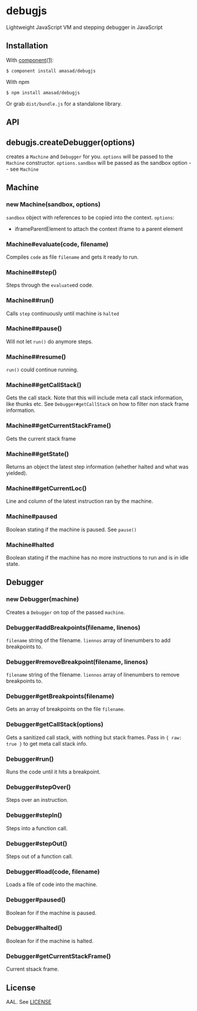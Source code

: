 # debugjs

  Lightweight JavaScript VM and stepping debugger in JavaScript

## Installation

  With [component(1)](http://component.io):

    $ component install amasad/debugjs

  With npm

    $ npm install amasad/debugjs

  Or grab `dist/bundle.js` for a standalone library.

## API

## debugjs.createDebugger(options)

  creates a `Machine` and `Debugger` for you.
  `options` will be passed to the `Machine` constructor.
  `options.sandbox` will be passed as the sandbox option -- see `Machine`

## Machine

### new Machine(sandbox, options)

  `sandbox` object with references to be copied into the context.
  `options`:

   * iframeParentElement to attach the context iframe to a parent element

### Machine#evaluate(code, filename)

  Compiles `code` as file `filename` and gets it ready to run.

### Machine##step()

  Steps through the `evaluate`ed code.

### Machine##run()

  Calls `step` continuously until machine is `halted`

### Machine##pause()

  Will not let `run()` do anymore steps.

### Machine##resume()

  `run()` could continue running.

### Machine##getCallStack()

  Gets the call stack. Note that this will include meta call stack information, like thunks etc.
  See `Debugger#getCallStack` on how to filter non stack frame information.

### Machine##getCurrentStackFrame()

  Gets the current stack frame

### Machine##getState()

  Returns an object the latest step information (whether halted and what was yielded).

### Machine##getCurrentLoc()

  Line and column of the latest instruction ran by the machine.

### Machine#paused

  Boolean stating if the machine is paused. See `pause()`

### Machine#halted

  Boolean stating if the machine has no more instructions to run and is in idle state.

## Debugger

### new Debugger(machine)

  Creates a `Debugger` on top of the passed `machine`.

### Debugger#addBreakpoints(filename, linenos)

  `filename` string of the filename.
  `liennos` array of linenumbers to add breakpoints to.

### Debugger#removeBreakpoint(filename, linenos)

  `filename` string of the filename.
  `liennos` array of linenumbers to remove breakpoints to.

### Debugger#getBreakpoints(filename)

  Gets an array of breakpoints on the file `filename`.

### Debugger#getCallStack(options)

  Gets a sanitized call stack, with nothing but stack frames. Pass in `{ raw: true }` to get meta call stack info.

### Debugger#run()

  Runs the code until it hits a breakpoint.

### Debugger#stepOver()

  Steps over an instruction.

### Debugger#stepIn()

  Steps into a function call.

### Debugger#stepOut()

  Steps out of a function call.

### Debugger#load(code, filename)

  Loads a file of code into the machine.

### Debugger#paused()

  Boolean for if the machine is paused.

### Debugger#halted()

  Boolean for if the machine is halted.

### Debugger#getCurrentStackFrame()

  Current stsack frame.

## License

  AAL. See [LICENSE](https://github.com/amasad/debugjs/blob/master/LICENSE)
